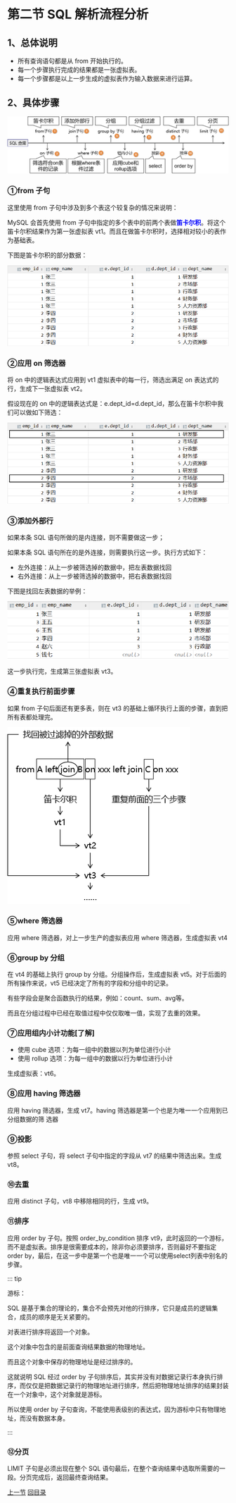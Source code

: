 

# 第二节 SQL 解析流程分析

## 1、总体说明

- 所有查询语句都是从 from 开始执行的。
- 每一个步骤执行完成的结果都是一张虚拟表。
- 每一个步骤都是以上一步生成的虚拟表作为输入数据来进行运算。



## 2、具体步骤

![images](./images/img015.png)



### ①from 子句

这里使用 from 子句中涉及到多个表这个较复杂的情况来说明：

MySQL 会首先使用 from 子句中指定的多个表中的前两个表做<span style="color:blue;font-weight:bold;">笛卡尔积</span>。将这个笛卡尔积结果作为第一张虚拟表 vt1。而且在做笛卡尔积时，选择相对较小的表作为基础表。

下图是笛卡尔积的部分数据：

![images](./images/img011.png)



### ②应用 on 筛选器

将 on 中的逻辑表达式应用到 vt1 虚拟表中的每一行，筛选出满足 on 表达式的行，生成下一张虚拟表 vt2。

假设现在的 on 中的逻辑表达式是：e.dept_id=d.dept_id，那么在笛卡尔积中我们可以做如下筛选：

![images](./images/img012.png)



### ③添加外部行

如果本条 SQL 语句所做的是内连接，则不需要做这一步；

如果本条 SQL 语句所在的是外连接，则需要执行这一步。执行方式如下：

- 左外连接：从上一步被筛选掉的数据中，把左表数据找回
- 右外连接：从上一步被筛选掉的数据中，把右表数据找回



下图是找回左表数据的举例：

![images](./images/img013.png)



这一步执行完，生成第三张虚拟表 vt3。



### ④重复执行前面步骤

如果 from 子句后面还有更多表，则在 vt3 的基础上循环执行上面的步骤，直到把所有表都处理完。

![images](./images/img014.png)

### ⑤where 筛选器

应用 where 筛选器，对上一步生产的虚拟表应用 where 筛选器，生成虚拟表 vt4



### ⑥group by 分组

在 vt4 的基础上执行 group by 分组。分组操作后，生成虚拟表 vt5。对于后面的所有操作来说，vt5 已经决定了所有的字段和分组中的记录。

有些字段会是聚合函数执行的结果，例如：count、sum、avg等。

而且在分组过程中已经在取值过程中仅仅取唯一值，实现了去重的效果。



### ⑦应用组内小计功能[了解]

- 使用 cube 选项：为每一组中的数据以列为单位进行小计
- 使用 rollup 选项：为每一组中的数据以行为单位进行小计



生成虚拟表：vt6。



### ⑧应用 having 筛选器

应用 having 筛选器，生成 vt7。having 筛选器是第一个也是为唯一一个应用到已分组数据的筛
选器



### ⑨投影

参照 select 子句，将 select 子句中指定的字段从 vt7 的结果中筛选出来。生成 vt8。



### ⑩去重

应用 distinct 子句，vt8 中移除相同的行，生成 vt9。



### ⑪排序

应用 order by 子句。按照 order_by_condition 排序 vt9，此时返回的一个游标，而不是虚拟表。排序是很需要成本的，除非你必须要排序，否则最好不要指定order by，最后，在这一步中是第一个也是唯一一个可以使用select列表中别名的步骤。



::: tip

游标：

SQL 是基于集合的理论的，集合不会预先对他的行排序，它只是成员的逻辑集合，成员的顺序是无关紧要的。

对表进行排序将返回一个对象。

这个对象中包含的是前面查询结果数据的物理地址。

而且这个对象中保存的物理地址是经过排序的。

这就说明 SQL 经过 order by 子句排序后，其实并没有对数据记录行本身执行排序，而仅仅是把数据记录行的物理地址进行排序，然后把物理地址排序的结果封装在一个对象中，这个对象就是游标。

所以使用 order by 子句查询，不能使用表级别的表达式，因为游标中只有物理地址，而没有数据本身。

:::



### ⑫分页

LIMIT 子句是必须出现在整个 SQL 语句最后，在整个查询结果中选取所需要的一段。分页完成后，返回最终查询结果。





[上一节](verse01.html) [回目录](index.html)
